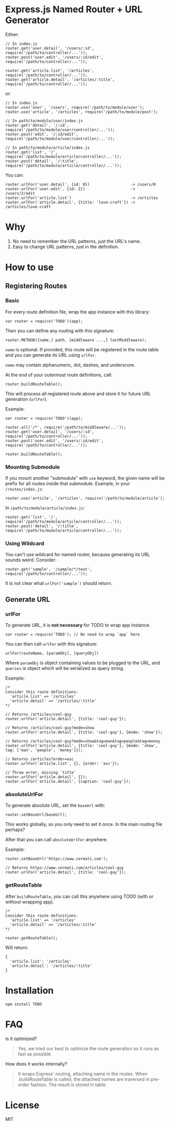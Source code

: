 # Express.js Named Router + URL Generator

Either:
```
// In index.js
router.get('user.detail', '/users/:id', require('/path/to/controller/...'));
router.post('user.edit', '/users/:id/edit', require('/path/to/controller/...'));

router.get('article.list', '/articles', require('/path/to/controller/...'));
router.get('article.detail', '/articles/:title', require('/path/to/controller/...'));
```

or:
```
// In index.js
router.use('user', '/users', require('/path/to/module/user');
router.use('article', '/articles', require('/path/to/module/post');

// In path/to/module/user/index.js
router.get('detail', '/:id', require('/path/to/module/user/controller/...'));
router.post('edit', '/:id/edit', require('/path/to/module/user/controller/...'));

// In path/to/module/article/index.js
router.get('list', '/', require('/path/to/module/article/controller/...'));
router.post('detail', '/:title', require('/path/to/module/article/controller/...'));
```

You can:
```
router.urlFor('user.detail', {id: 0})                  -> /users/0
router.urlFor('user.edit', {id: 2})                    -> /users/2/edit
router.urlFor('article.list')                          -> /articles
router.urlFor('article.detail', {title: 'love-craft'}) -> /articles/love-craft
```

# Why

1. No need to remember the URL patterns, just the URL's name.
2. Easy to change URL patterns, just in the definition.

# How to use

## Registering Routes

### Basic

For every route definition file, wrap the app instance with this library:
```
var router = require('TODO')(app);
```

Then you can define any routing with this signature:
```
router.METHOD([name,] path, [middleware ...,] lastMiddleware);
```

`name` is optional. If provided, this route will be registered in the route table and you can generate its URL using `urlFor`.

`name` may contain alphanumeric, dot, dashes, and underscore.

At the end of your outermost route definitions, call:
```
router.buildRouteTable();
```

This will process all registered route above and store it for future URL generation (`urlFor`).

Example:
```
var router = require('TODO')(app);

router.all('/*', require('/path/to/middleware/...'));
router.get('user.detail', '/users/:id', require('/path/to/controller/...'));
router.post('user.edit', '/users/:id/edit', require('/path/to/controller/...'));

router.buildRouteTable();
```

### Mounting Submodule

If you mount another "submodule" with `use` keyword, the given name will be prefix for all routes inside that submodule.
Example, in your `/routes/index.js`:
```
router.use('article', '/articles', require('/path/to/module/article');
```

In `/path/to/module/article/index.js`:
```
router.get('list', '/', require('/path/to/module/article/controller/...'));
router.post('detail', '/:title', require('/path/to/module/article/controller/...'));
```

### Using Wildcard

You can't use wildcard for named router, because generating its URL sounds weird.
Consider:
```
router.get('sample', '/sample/*/text', require('/path/to/controller/...'));
```
It is not clear what `urlFor('sample')` should return. 

## Generate URL

### urlFor
To generate URL, it is **not necessary** for TODO to wrap app instance.
```
var router = require('TODO'); // No need to wrap `app` here
```

You can then call `urlFor` with this signature:
```
urlFor(routeName, [paramObj], [queryObj])
```

Where `paramObj` is object containing values to be plugged to the URL, and `queries` is object which will be serialized as query string.

Example:
```
/*
Consider this route definitions:
  'article.list' => '/articles'
  'article.detail' => '/articles/:title'
*/

// Returns /articles/cool-guy
router.urlFor('article.detail', {title: 'cool-guy'});

// Returns /articles/cool-guy?mode=show
router.urlFor('article.detail', {title: 'cool-guy'}, {mode: 'show'});

// Returns /articles/cool-guy?mode=show&tag=man&tag=people&tag=money
router.urlFor('article.detail', {title: 'cool-guy'}, {mode: 'show', tag: ['man', 'people', 'money']});

// Returns /articles?order=asc
router.urlFor('article.list', {}, {order: 'asc'});

// Throw error, missing `title`
router.urlFor('article.detail', {});
router.urlFor('article.detail', {caption: 'cool-guy'});
```

### absoluteUrlFor
To generate absolute URL, set the `baseUrl` with:
```
router.setBaseUrl(baseUrl);
```
This works globally, so you only need to set it once. In the main routing file perhaps?

After that you can call `absoluteUrlFor` anywhere.

Example:
```
router.setBaseUrl('https://www.cermati.com');

// Returns https://www.cermati.com/articles/cool-guy
router.urlFor('article.detail', {title: 'cool-guy'});
```

### getRouteTable

After `buildRouteTable`, you can call this anywhere using TODO (with or without wrapping app).
```
/*
Consider this route definitions:
  'article.list' => '/articles'
  'article.detail' => '/articles/:title'
*/

router.getRouteTable();
```
Will return:
```
{
  'article.list': '/articles'
  'article.detail': '/articles/:title'
}
```

# Installation
```
npm install TODO
```

# FAQ

Is it optimized?
> Yes, we tried our best to optimize the route generation so it runs as fast as possible

How does it works internally?
> It wraps Express' routing, attaching name in the routes. When .buildRouteTable is called, the attached names are traversed in pre-order fashion. The result is stored in table. 

# License
MIT
